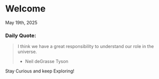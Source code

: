# Welcome

May 19th, 2025

### Daily Quote:
> I think we have a great responsibility to understand our role in the universe.
> 	- Neil deGrasse Tyson

Stay Curious and keep Exploring!

